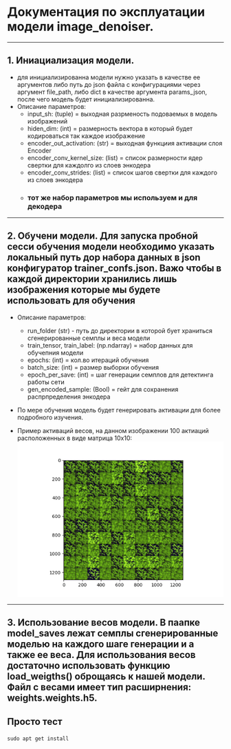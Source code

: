 # Документация по эксплуатации модели image_denoiser.

---
## 1. Иниациализация модели. 
- для инициализированна модели нужно указать в качестве ее аргументов либо путь до json файла с конфигурациями через аргумент file_path, либо dict в качестве аргумента params_json, после чего модель будет инициализированна.
- Описание параметров:
    - input_sh: (tuple) = выходная разрменость подоваемых в модель изображений
    - hiden_dim: (int) = размерность вектора в который будет кодироваться так каждое изображение
    - encoder_out_activation: (str) = выходная функциия активации слоя Encoder
    - encoder_conv_kernel_size: (list) = список размерности ядер свертки для каждолго из слоев энкодера
    - encoder_conv_strides: (list) = список шагов свертки для каждого из слоев энкодера
    - ### тот же набор параметров мы используем и для декодера

---
## 2. Обучени модели. Для запуска пробной сесси обучения модели необходимо указать локальный путь дор набора данных в json конфигуратор trainer_confs.json. Важо чтобы в каждой директории хранились лишь изображения которые мы будете использовать для обучения

- Описание параметров:
    - run_folder (str) - путь до директории в которой бует храниться сгенерированные семплы и веса модели
    - train_tensor, train_label: (np.ndarray) = набор данных для обучепния модели
    - epochs: (int) = кол.во итераций обучения
    - batch_size: (int) = размер выборки обучения
    - epoch_per_save: (int) = шаг генерации семплов для детектинга работы сети
    - gen_encoded_sample: (Bool) = гейт для сохранения распрпределения энкодера

- По мере обучения модель будет генерировать активации для более подробного изучения.
- Пример активаций весов, на данном изображении 100 актиаций расположенных в виде матрица 10x10:
    ![alt text](generated_samples_0.png)
---

## 3. Использование весов модели. В паапке model_saves лежат семплы сгенерированные моделью на каждого шаге генерации и а также ее веса. Для использования весов достаточно использовать функцию load_weigths() оброщаясь к нашей модели. Файл с весами имеет тип расширнения: weights.weights.h5.

## Просто тест

`sudo apt get install`